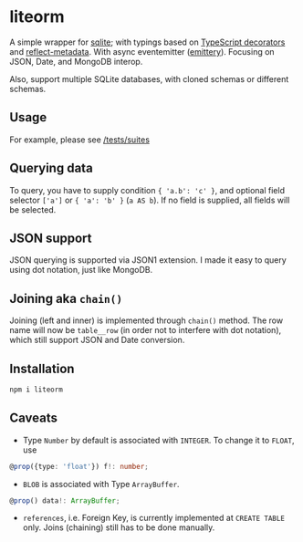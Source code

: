 # liteorm

A simple wrapper for [sqlite](sqlite); with typings based on [TypeScript decorators](https://www.typescriptlang.org/docs/handbook/decorators.html) and [reflect-metadata](https://www.npmjs.com/package/reflect-metadata). With async eventemitter ([emittery](https://www.npmjs.com/package/emittery)). Focusing on JSON, Date, and MongoDB interop.

Also, support multiple SQLite databases, with cloned schemas or different schemas.

## Usage

For example, please see [/tests/suites](https://github.com/patarapolw/liteorm/tree/master/tests/suites)

## Querying data

To query, you have to supply condition `{ 'a.b': 'c' }`, and optional field selector `['a']` or `{ 'a': 'b' }` (`a AS b`). If no field is supplied, all fields will be selected.

## JSON support

JSON querying is supported via JSON1 extension. I made it easy to query using dot notation, just like MongoDB.

## Joining aka `chain()`

Joining (left and inner) is implemented through `chain()` method. The row name will now be `table__row` (in order not to interfere with dot notation), which still support JSON and Date conversion.

## Installation

```sh
npm i liteorm
```

## Caveats

- Type `Number` by default is associated with `INTEGER`. To change it to `FLOAT`, use

```typescript
@prop({type: 'float'}) f!: number;
```

- `BLOB` is associated with Type `ArrayBuffer`.

```typescript
@prop() data!: ArrayBuffer;
```

- `references`, i.e. Foreign Key, is currently implemented at `CREATE TABLE` only. Joins (chaining) still has to be done manually.
